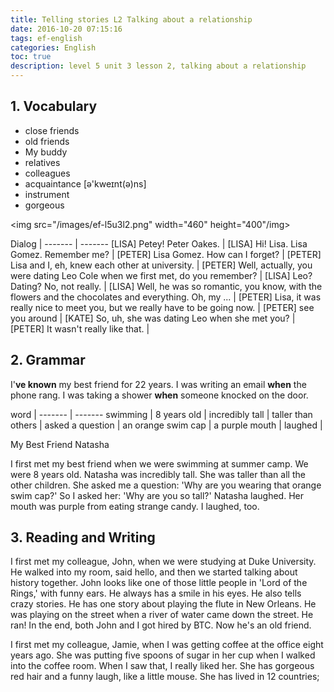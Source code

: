 ```yaml
---
title: Telling stories L2 Talking about a relationship
date: 2016-10-20 07:15:16
tags: ef-english
categories: English
toc: true
description: level 5 unit 3 lesson 2, talking about a relationship
---
```


## 1. Vocabulary

- close friends
- old friends
- My buddy
- relatives
- colleagues
- acquaintance  [ə'kweɪnt(ə)ns]
- instrument
- gorgeous

<img src="/images/ef-l5u3l2.png" width="460" height="400"/img>

Dialog |
------- | -------
[LISA] Petey! Peter Oakes. |
[LISA] Hi! Lisa. Lisa Gomez. Remember me? |
[PETER] Lisa Gomez. How can I forget? |
[PETER] Lisa and I, eh, knew each other at university. |
[PETER] Well, actually, you were dating Leo Cole when we first met, do you remember? |
[LISA] Leo? Dating? No, not really. |
[LISA] Well, he was so romantic, you know, with the flowers and the chocolates and everything. Oh, my ... |
[PETER] Lisa, it was really nice to meet you, but we really have to be going now. |
[PETER] see you around |
[KATE] So, uh, she was dating Leo when she met you? |
[PETER] It wasn't really like that. |

## 2. Grammar

I'**ve known** my best friend for 22 years. 
I was writing an email **when** the phone rang.
I was taking a shower **when** someone knocked on the door.

word |
------- | -------
swimming |
8 years old |
incredibly tall |
taller than others |
asked a question |
an orange swim cap |
a purple mouth |
laughed |

My Best Friend Natasha

I first met my best friend when we were swimming at summer camp. We were 8 years old. Natasha was incredibly tall. She was taller than all the other children. She asked me a question: 'Why are you wearing that orange swim cap?' So I asked her: 'Why are you so tall?' Natasha laughed. Her mouth was purple from eating strange candy. I laughed, too.    

## 3. Reading and Writing

I first met my colleague, John, when we were studying at Duke University. He walked into my room, said hello, and then we started talking about history together. John looks like one of those little people in 'Lord of the Rings,' with funny ears. He always has a smile in his eyes. He also tells crazy stories. He has one story about playing the flute in New Orleans. He was playing on the street when a river of water came down the street. He ran! In the end, both John and I got hired by BTC. Now he's an old friend.

I first met my colleague, Jamie, when I was getting coffee at the office eight years ago. She was putting five spoons of sugar in her cup when I walked into the coffee room. When I saw that, I really liked her. She has gorgeous red hair and a funny laugh, like a little mouse. She has lived in 12 countries;